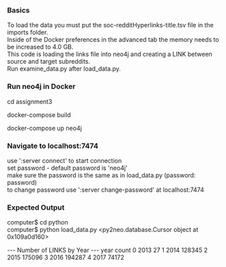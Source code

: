 
### Basics  

To load the data you must put the soc-redditHyperlinks-title.tsv file in the imports folder.  
Inside of the Docker preferences in the advanced tab the memory needs to be increased to 4.0 GB.  
This code is loading the links file into neo4j and creating a LINK between source and target subreddits.   
Run examine_data.py after load_data.py.   

### Run neo4j in Docker   

cd assignment3  

docker-compose build  

docker-compose up neo4j  
  
### Navigate to localhost:7474 

use ':server connect' to start connection  
set password - default password is 'neo4j'  
make sure the password is the same as in load_data.py (password: password)  
to change password use ':server change-password' at localhost:7474  
  
### Expected Output  

computer$ cd python  
computer$ python load_data.py 
<py2neo.database.Cursor object at 0x109a0d160>

--- Number of LINKS by Year ---
   year   count
0  2013      27
1  2014  128345
2  2015  175096
3  2016  194287
4  2017   74172
